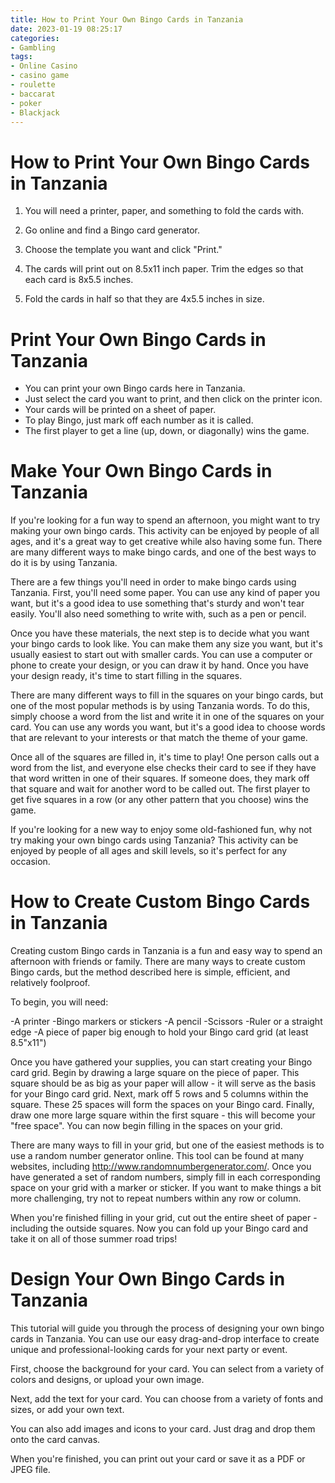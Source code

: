 ```yaml
---
title: How to Print Your Own Bingo Cards in Tanzania
date: 2023-01-19 08:25:17
categories:
- Gambling
tags:
- Online Casino
- casino game
- roulette
- baccarat
- poker
- Blackjack
---
```



#  How to Print Your Own Bingo Cards in Tanzania

1) You will need a printer, paper, and something to fold the cards with.

2) Go online and find a Bingo card generator.

3) Choose the template you want and click "Print."

4) The cards will print out on 8.5x11 inch paper. Trim the edges so that each card is 8x5.5 inches.

5) Fold the cards in half so that they are 4x5.5 inches in size.

#  Print Your Own Bingo Cards in Tanzania

- You can print your own Bingo cards here in Tanzania.
- Just select the card you want to print, and then click on the printer icon.
- Your cards will be printed on a sheet of paper.
- To play Bingo, just mark off each number as it is called.
- The first player to get a line (up, down, or diagonally) wins the game.

#  Make Your Own Bingo Cards in Tanzania

If you're looking for a fun way to spend an afternoon, you might want to try making your own bingo cards. This activity can be enjoyed by people of all ages, and it's a great way to get creative while also having some fun. There are many different ways to make bingo cards, and one of the best ways to do it is by using Tanzania.

There are a few things you'll need in order to make bingo cards using Tanzania. First, you'll need some paper. You can use any kind of paper you want, but it's a good idea to use something that's sturdy and won't tear easily. You'll also need something to write with, such as a pen or pencil.

Once you have these materials, the next step is to decide what you want your bingo cards to look like. You can make them any size you want, but it's usually easiest to start out with smaller cards. You can use a computer or phone to create your design, or you can draw it by hand. Once you have your design ready, it's time to start filling in the squares.

There are many different ways to fill in the squares on your bingo cards, but one of the most popular methods is by using Tanzania words. To do this, simply choose a word from the list and write it in one of the squares on your card. You can use any words you want, but it's a good idea to choose words that are relevant to your interests or that match the theme of your game.

Once all of the squares are filled in, it's time to play! One person calls out a word from the list, and everyone else checks their card to see if they have that word written in one of their squares. If someone does, they mark off that square and wait for another word to be called out. The first player to get five squares in a row (or any other pattern that you choose) wins the game.

If you're looking for a new way to enjoy some old-fashioned fun, why not try making your own bingo cards using Tanzania? This activity can be enjoyed by people of all ages and skill levels, so it's perfect for any occasion.

#  How to Create Custom Bingo Cards in Tanzania

Creating custom Bingo cards in Tanzania is a fun and easy way to spend an afternoon with friends or family. There are many ways to create custom Bingo cards, but the method described here is simple, efficient, and relatively foolproof.

To begin, you will need:

-A printer
-Bingo markers or stickers
-A pencil
-Scissors
-Ruler or a straight edge
-A piece of paper big enough to hold your Bingo card grid (at least 8.5"x11")

Once you have gathered your supplies, you can start creating your Bingo card grid. Begin by drawing a large square on the piece of paper. This square should be as big as your paper will allow - it will serve as the basis for your Bingo card grid. Next, mark off 5 rows and 5 columns within the square. These 25 spaces will form the spaces on your Bingo card. Finally, draw one more large square within the first square - this will become your "free space". You can now begin filling in the spaces on your grid.

There are many ways to fill in your grid, but one of the easiest methods is to use a random number generator online. This tool can be found at many websites, including http://www.randomnumbergenerator.com/. Once you have generated a set of random numbers, simply fill in each corresponding space on your grid with a marker or sticker. If you want to make things a bit more challenging, try not to repeat numbers within any row or column.

When you're finished filling in your grid, cut out the entire sheet of paper - including the outside squares. Now you can fold up your Bingo card and take it on all of those summer road trips!

#  Design Your Own Bingo Cards in Tanzania

This tutorial will guide you through the process of designing your own bingo cards in Tanzania. You can use our easy drag-and-drop interface to create unique and professional-looking cards for your next party or event.

First, choose the background for your card. You can select from a variety of colors and designs, or upload your own image.

Next, add the text for your card. You can choose from a variety of fonts and sizes, or add your own text.

You can also add images and icons to your card. Just drag and drop them onto the card canvas.

When you're finished, you can print out your card or save it as a PDF or JPEG file.